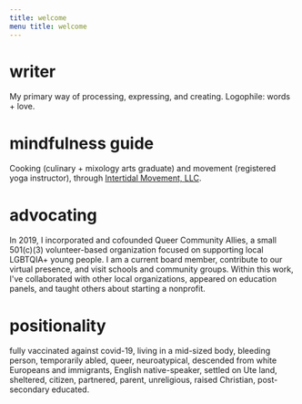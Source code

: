 ```yaml
---
title: welcome 
menu title: welcome
---
```


# writer 

My primary way of processing, expressing, and creating. Logophile: words + love. 

# mindfulness guide 

Cooking (culinary + mixology arts graduate) and movement (registered yoga instructor), through [Intertidal Movement, LLC](https://sarahdelong.com/intertidal_movement). 
 
# advocating

In 2019, I incorporated and cofounded Queer Community Allies, a small 501(c)(3) volunteer-based organization focused on supporting local LGBTQIA+ young people. I am a current board member, contribute to our virtual presence, and visit schools and community groups. Within this work, I've collaborated with other local organizations, appeared on education panels, and taught others about starting a nonprofit. 

# positionality 

fully vaccinated against covid-19, living in a mid-sized body, bleeding person, temporarily abled, queer, neuroatypical, descended from white Europeans and immigrants, English native-speaker, settled on Ute land, sheltered, citizen, partnered, parent, unreligious, raised Christian, post-secondary educated. 
